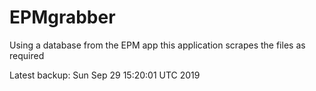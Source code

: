# EPMgrabber
Using a database from the EPM app this application scrapes the files as required


Latest backup: Sun Sep 29 15:20:01 UTC 2019
